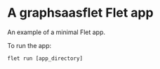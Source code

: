 # A graphsaasflet Flet app

An example of a minimal Flet app.

To run the app:

```
flet run [app_directory]
```